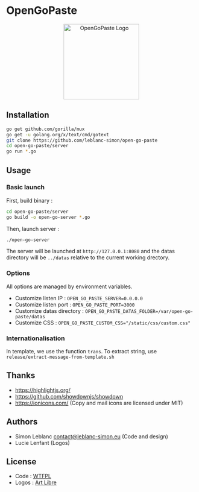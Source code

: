 # OpenGoPaste

<p align="center">
    <img src="https://leblanc.io/logo-open-go-paste.svg" width="200" height="200" title="OpenGoPaste Logo">
</p>

## Installation

```bash
go get github.com/gorilla/mux
go get -u golang.org/x/text/cmd/gotext
git clone https://github.com/leblanc-simon/open-go-paste
cd open-go-paste/server
go run *.go
```

## Usage

### Basic launch

First, build binary :

```bash
cd open-go-paste/server
go build -o open-go-server *.go
```

Then, launch server :

```bash
./open-go-server
```

The server will be launched at `http://127.0.0.1:8080` and the datas directory will be `../datas` relative to the current working drectory.

### Options

All options are managed by environment variables.

* Customize listen IP : `OPEN_GO_PASTE_SERVER=0.0.0.0`
* Customize listen port : `OPEN_GO_PASTE_PORT=3000`
* Customize datas directory : `OPEN_GO_PASTE_DATAS_FOLDER=/var/open-go-paste/datas`
* Customize CSS : `OPEN_GO_PASTE_CUSTOM_CSS="/static/css/custom.css"`

### Internationalisation

In template, we use the function `trans`. To extract string, use `release/extract-message-from-template.sh`

## Thanks

* https://highlightjs.org/
* https://github.com/showdownjs/showdown
* https://ionicons.com/ (Copy and mail icons are licensed under MIT)

## Authors

* Simon Leblanc <contact@leblanc-simon.eu> (Code and design)
* Lucie Lenfant (Logos)

## License

* Code : [WTFPL](http://www.wtfpl.net/)
* Logos : [Art Libre](http://artlibre.org/)
